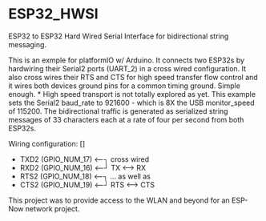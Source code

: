 # ESP32_HWSI
ESP32 to ESP32 Hard Wired Serial Interface for bidirectional string messaging.

This is an exmple for platformIO w/ Arduino.
It connects two ESP32s by hardwiring their Serial2 ports (UART_2)
in a cross wired configuration. It also cross wires their RTS and CTS for
high speed transfer flow control and it wires both devices ground pins for
a common timing ground. Simple enough. 
 * 
High speed transport is not totally explored as yet. This example sets the 
Serial2 baud_rate to 921600 - which is 8X the USB monitor_speed of 115200.
The bidirectional traffic is generated as serialized string messages of 33
characters each at a rate of four per second from both ESP32s. 

Wiring configuration: []
 * TXD2  (GPIO_NUM_17)  <——┐ cross wired
 * RXD2  (GPIO_NUM_16)  <——┘ TX <——> RX
 * RTS2  (GPIO_NUM_18)  <——┐ ... as well as 
 * CTS2  (GPIO_NUM_19)  <——┘ RTS <——> CTS

This project was to provide access to the WLAN and beyond for an ESP-Now network project.
